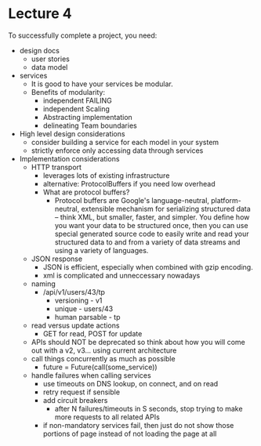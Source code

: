Lecture 4
============

To successfully complete a project, you need:
* design docs
  * user stories
  * data model
* services
  * It is good to have your services be modular.
  * Benefits of modularity:
    * independent FAILING 
    * independent Scaling
    * Abstracting implementation
    * delineating Team boundaries
* High level design considerations
  * consider building a service for each model in your system
  * strictly enforce only accessing data through services
* Implementation considerations
  * HTTP transport
    * leverages lots of existing infrastructure
    * alternative: ProtocolBuffers if you need low overhead
    * What are protocol buffers?
       * Protocol buffers are Google's language-neutral, platform-neutral, extensible mechanism for serializing structured data – think XML, but smaller, faster, and simpler. You define how you want your data to be structured once, then you can use special generated source code to easily write and read your structured data to and from a variety of data streams and using a variety of languages.
  * JSON response
    * JSON is efficient, especially when combined with gzip encoding.
    * xml is complicated and unneccessary nowadays
  * naming
    * /api/v1/users/43/tp
      * versioning - v1
      * unique - users/43
      * human parsable - tp
  * read versus update actions
    * GET for read, POST for update
  * APIs should NOT be deprecated so think about how you will come out with a v2, v3... using current architecture
  * call things concurrently as much as possible
    * future = Future(call(some_service))
  * handle failures when calling services
    * use timeouts on DNS lookup, on connect, and on read
    * retry request if sensible
    * add circuit breakers
      * after N failures/timeouts in S seconds, stop trying to make more requests to all related APIs
    * if non-mandatory services fail, then just do not show those portions of page instead of not loading the page at all
